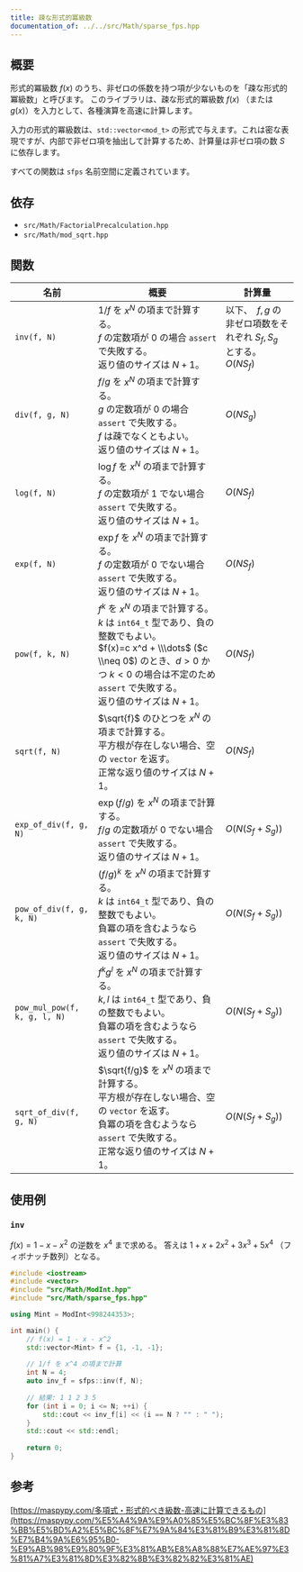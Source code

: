 ```yaml
---
title: 疎な形式的冪級数
documentation_of: ../../src/Math/sparse_fps.hpp
---
```


## 概要

形式的冪級数 $f(x)$ のうち、非ゼロの係数を持つ項が少ないものを「疎な形式的冪級数」と呼びます。
このライブラリは、疎な形式的冪級数 $f(x)$ （または $g(x)$）を入力として、各種演算を高速に計算します。

入力の形式的冪級数は、`std::vector<mod_t>` の形式で与えます。これは密な表現ですが、内部で非ゼロ項を抽出して計算するため、計算量は非ゼロ項の数 $S$ に依存します。

すべての関数は `sfps` 名前空間に定義されています。

## 依存
- `src/Math/FactorialPrecalculation.hpp`
- `src/Math/mod_sqrt.hpp`

## 関数

|名前|概要|計算量|
|---|---|---|
|`inv(f, N)`|$1/f$ を $x^N$ の項まで計算する。 <br> $f$ の定数項が 0 の場合 `assert` で失敗する。 <br> 返り値のサイズは $N+1$。 |以下、　$f, g$ の非ゼロ項数をそれぞれ $S_f, S_g$ とする。<br> $O(NS_f)$|
|`div(f, g, N)`| $f/g$ を $x^N$ の項まで計算する。 <br> $g$ の定数項が 0 の場合 `assert` で失敗する。 <br> $f$ は疎でなくともよい。　<br> 返り値のサイズは $N+1$。 | $O(NS_g)$|
|`log(f, N)`| $\log f$ を $x^N$ の項まで計算する。 <br> $f$ の定数項が 1 でない場合 `assert` で失敗する。  <br> 返り値のサイズは $N+1$。 | $O(NS_f)$|
|`exp(f, N)`| $\exp f$ を $x^N$ の項まで計算する。 <br> $f$ の定数項が 0 でない場合 `assert` で失敗する。  <br> 返り値のサイズは $N+1$。 | $O(NS_f)$|
|`pow(f, k, N)`| $f^k$ を $x^N$ の項まで計算する。<br> $k$ は `int64_t` 型であり、負の整数でもよい。 <br> $f(x)=c x^d + \\\dots$ ($c \\neq 0$) のとき、$d>0$ かつ $k<0$ の場合は不定のため `assert` で失敗する。<br> 返り値のサイズは $N+1$。 | $O(NS_f)$|
|`sqrt(f, N)`| $\sqrt{f}$ のひとつを $x^N$ の項まで計算する。　<br> 平方根が存在しない場合、空の `vector` を返す。 <br> 正常な返り値のサイズは $N+1$。 | $O(NS_f)$|
|`exp_of_div(f, g, N)`| $\exp (f/g)$ を $x^N$ の項まで計算する。 <br> $f/g$ の定数項が 0 でない場合 `assert` で失敗する。 <br> 返り値のサイズは $N+1$。 | $O(N(S_f+S_g))$|
|`pow_of_div(f, g, k, N)`| $(f/g)^k$ を $x^N$ の項まで計算する。 <br> $k$ は `int64_t` 型であり、負の整数でもよい。<br> 負冪の項を含むようなら `assert` で失敗する。 <br> 返り値のサイズは $N+1$。 | $O(N(S_f+S_g))$ |
|`pow_mul_pow(f, k, g, l, N)`| $f^kg^l$ を $x^N$ の項まで計算する。<br> $k,l$ は `int64_t` 型であり、負の整数でもよい。 <br> 負冪の項を含むようなら `assert` で失敗する。 <br> 返り値のサイズは $N+1$。 | $O(N(S_f+S_g))$|
|`sqrt_of_div(f, g, N)`| $\sqrt{f/g}$ を $x^N$ の項まで計算する。 <br> 平方根が存在しない場合、空の `vector` を返す。<br> 負冪の項を含むようなら `assert` で失敗する。 <br> 正常な返り値のサイズは $N+1$。 | $O(N(S_f+S_g))$|

## 使用例

### `inv`
$f(x) = 1 - x - x^2$ の逆数を $x^4$ まで求める。
答えは $1 + x + 2x^2 + 3x^3 + 5x^4$ （フィボナッチ数列）となる。

```cpp
#include <iostream>
#include <vector>
#include "src/Math/ModInt.hpp"
#include "src/Math/sparse_fps.hpp"

using Mint = ModInt<998244353>;

int main() {
    // f(x) = 1 - x - x^2
    std::vector<Mint> f = {1, -1, -1};
    
    // 1/f を x^4 の項まで計算
    int N = 4;
    auto inv_f = sfps::inv(f, N);
    
    // 結果: 1 1 2 3 5
    for (int i = 0; i <= N; ++i) {
        std::cout << inv_f[i] << (i == N ? "" : " ");
    }
    std::cout << std::endl;
    
    return 0;
}
```

## 参考
[https://maspypy.com/多項式・形式的べき級数-高速に計算できるもの](https://maspypy.com/%E5%A4%9A%E9%A0%85%E5%BC%8F%E3%83%BB%E5%BD%A2%E5%BC%8F%E7%9A%84%E3%81%B9%E3%81%8D%E7%B4%9A%E6%95%B0-%E9%AB%98%E9%80%9F%E3%81%AB%E8%A8%88%E7%AE%97%E3%81%A7%E3%81%8D%E3%82%8B%E3%82%82%E3%81%AE)
